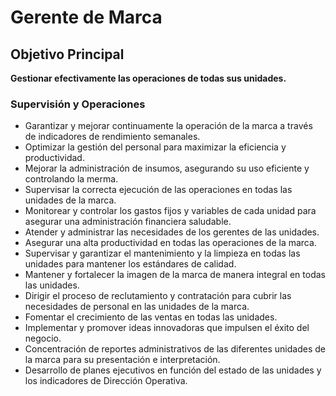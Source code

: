 # Gerente de Marca

## Objetivo Principal
**Gestionar efectivamente las operaciones de todas sus unidades.**

### Supervisión y Operaciones
- Garantizar y mejorar continuamente la operación de la marca a través de indicadores de rendimiento semanales.
- Optimizar la gestión del personal para maximizar la eficiencia y productividad.
- Mejorar la administración de insumos, asegurando su uso eficiente y controlando la merma.
- Supervisar la correcta ejecución de las operaciones en todas las unidades de la marca.
- Monitorear y controlar los gastos fijos y variables de cada unidad para asegurar una administración financiera saludable.
- Atender y administrar las necesidades de los gerentes de las unidades.
- Asegurar una alta productividad en todas las operaciones de la marca.
- Supervisar y garantizar el mantenimiento y la limpieza en todas las unidades para mantener los estándares de calidad.
- Mantener y fortalecer la imagen de la marca de manera integral en todas las unidades.
- Dirigir el proceso de reclutamiento y contratación para cubrir las necesidades de personal en las unidades de la marca.
- Fomentar el crecimiento de las ventas en todas las unidades.
- Implementar y promover ideas innovadoras que impulsen el éxito del negocio.
- Concentración de reportes administrativos de las diferentes unidades de la marca para su presentación e interpretación.
- Desarrollo de planes ejecutivos en función del estado de las unidades y los indicadores de Dirección Operativa.
